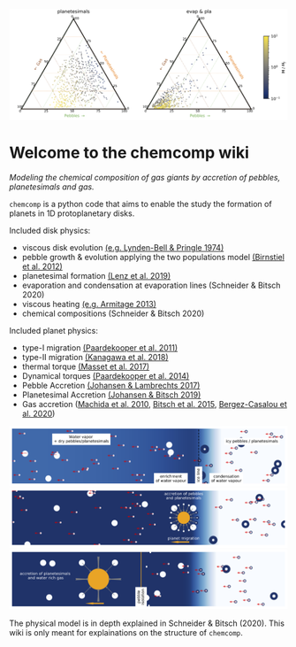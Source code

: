 ![Dreieck](images/dreieck.png)

# Welcome to the chemcomp wiki

*Modeling the chemical composition of gas giants by accretion of pebbles, planetesimals and gas.*

`chemcomp` is a python code that aims to enable the study the formation of planets in 1D protoplanetary disks. 

Included disk physics:
- viscous disk evolution [(e.g. Lynden-Bell & Pringle 1974)](https://ui.adsabs.harvard.edu/abs/1974MNRAS.168..603L/abstract)
- pebble growth & evolution applying the two populations model [(Birnstiel et al. 2012)](https://ui.adsabs.harvard.edu/abs/2012A%26A...539A.148B/abstract)
- planetesimal formation [(Lenz et al. 2019)](https://ui.adsabs.harvard.edu/abs/2019ApJ...874...36L/abstract)
- evaporation and condensation at evaporation lines (Schneider & Bitsch 2020)
- viscous heating [(e.g. Armitage 2013)](https://ui.adsabs.harvard.edu/abs/2013apf..book.....A/abstract)
- chemical compositions (Schneider & Bitsch 2020)

Included planet physics:
- type-I migration [(Paardekooper et al. 2011)](https://ui.adsabs.harvard.edu/abs/2011MNRAS.410..293P/abstract)
- type-II migration [(Kanagawa et al. 2018)](https://ui.adsabs.harvard.edu/abs/2018ApJ...861..140K/abstract)
- thermal torque [(Masset et al. 2017)](https://ui.adsabs.harvard.edu/abs/2017MNRAS.472.4204M/abstract)
- Dynamical torques [(Paardekooper et al. 2014)](https://ui.adsabs.harvard.edu/abs/2014MNRAS.444.2031P/abstract)
- Pebble Accretion [(Johansen & Lambrechts 2017)](https://ui.adsabs.harvard.edu/abs/2017AREPS..45..359J/abstract)
- Planetesimal Accretion [(Johansen & Bitsch 2019)](https://ui.adsabs.harvard.edu/abs/2019A%26A...631A..70J/abstract)
- Gas accretion ([Machida et al. 2010](https://ui.adsabs.harvard.edu/abs/2010MNRAS.405.1227M/abstract), [Bitsch et al. 2015](https://ui.adsabs.harvard.edu/abs/2015A%26A...582A.112B/abstract), [Bergez-Casalou et al. 2020](https://ui.adsabs.harvard.edu/abs/2020arXiv201000485B/abstract))

![0](images/background_0.png)
![1](images/background_1.png)
![2](images/background_2.png)

The physical model is in depth explained in Schneider & Bitsch (2020). This wiki is only meant for explainations on the structure of `chemcomp`.
